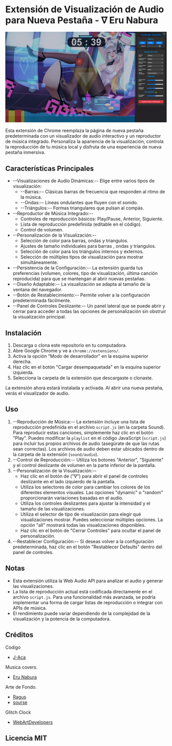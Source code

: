 # Extensión de Visualización de Audio para Nueva Pestaña                              - ∇ Eru Nabura 

[![Imagen Preview de la Extensión](imagen_preview.png)](imagen_preview.png)

Esta extensión de Chrome reemplaza la página de nueva pestaña predeterminada con un visualizador de audio interactivo y un reproductor de música integrado. Personaliza la apariencia de la visualización, controla la reproducción de tu música local y disfruta de una experiencia de nueva pestaña inmersiva.

## Características Principales

- --Visualizaciones de Audio Dinámicas:-- Elige entre varios tipos de visualización:
    - --Barras:-- Clásicas barras de frecuencia que responden al ritmo de la música.
    - --Ondas:-- Líneas ondulantes que fluyen con el sonido.
    - --Triángulos:-- Formas triangulares que pulsan al compás.
- --Reproductor de Música Integrado:--
    - Controles de reproducción básicos: Play/Pause, Anterior, Siguiente.
    - Lista de reproducción predefinida (editable en el código).
    - Control de volumen.
- --Personalización de la Visualización:--
    - Selección de color para barras, ondas y triangulos.
    - Ajustes de tamaño individuales para barras , ondas y triangulos.
    - Selección de color para los triángulos internos y externos.
    - Selección de múltiples tipos de visualización para mostrar simultáneamente.
- --Persistencia de la Configuración:-- La extensión guarda tus preferencias (volumen, colores, tipo de visualización, última canción reproducida) para que se mantengan al abrir nuevas pestañas.
- --Diseño Adaptable:-- La visualización se adapta al tamaño de la ventana del navegador.
- --Botón de Restablecimiento:-- Permite volver a la configuración predeterminada fácilmente.
- --Panel de Controles Deslizante:-- Un panel lateral que se puede abrir y cerrar para acceder a todas las opciones de personalización sin obstruir la visualización principal.

## Instalación

1.  Descarga o clona este repositorio en tu computadora.
2.  Abre Google Chrome y ve a `chrome://extensions/`.
3.  Activa la opción "Modo de desarrollador" en la esquina superior derecha.
4.  Haz clic en el botón "Cargar desempaquetada" en la esquina superior izquierda.
5.  Selecciona la carpeta de la extensión que descargaste o clonaste.

La extensión ahora estará instalada y activada. Al abrir una nueva pestaña, verás el visualizador de audio.

## Uso

1.  --Reproducción de Música:-- La extensión incluye una lista de reproducción predefinida en el archivo `script.js` (en la carpeta Sound). Para reproducir estas canciones, simplemente haz clic en el botón "Play". Puedes modificar la `playlist` en el código JavaScript (`script.js`) para incluir tus propios archivos de audio (asegúrate de que las rutas sean correctas). Los archivos de audio deben estar ubicados dentro de la carpeta de la extensión (`sound/audio`).
2.  --Control de Reproducción:-- Utiliza los botones "Anterior", "Siguiente" y el control deslizante de volumen en la parte inferior de la pantalla.
3.  --Personalización de la Visualización:--
    - Haz clic en el botón de ("∇") para abrir el panel de controles deslizante en el lado izquierdo de la pantalla.
    - Utiliza los selectores de color para cambiar los colores de los diferentes elementos visuales. Las opciones "dynamic" o "random" proporcionarán variaciones basadas en el audio.
    - Utiliza los controles deslizantes para ajustar la intensidad y el tamaño de las visualizaciones.
    - Utiliza el selector de tipo de visualización para elegir qué visualizaciones mostrar. Puedes seleccionar múltiples opciones. La opción "all" mostrará todas las visualizaciones disponibles.
    - Haz clic en el botón de "Cerrar Controles" para ocultar el panel de personalización.
4.  --Restablecer Configuración:-- Si deseas volver a la configuración predeterminada, haz clic en el botón "Restablecer Defaults" dentro del panel de controles.


## Notas

- Esta extensión utiliza la Web Audio API para analizar el audio y generar las visualizaciones.
- La lista de reproducción actual está codificada directamente en el archivo `script.js`. Para una funcionalidad más avanzada, se podría implementar una forma de cargar listas de reproducción o integrar con APIs de música.
- El rendimiento puede variar dependiendo de la complejidad de la visualización y la potencia de la computadora.

## Créditos
Codigo
- [J-Aca](https://github.com/J-Aca/Eru-Nabura)

Musica covers. 
- [Eru Nabura](https://x.com/EruNabura)

Arte de Fondo. 
- [Ragus](https://x.com/Ragus_art/)
- [sourse](https://x.com/Ragus_art/status/1749093504578449778)

Glitch Clock
- [WebArtDevelopers](https://WebArtDevelopers.co)

  
## Licencia MIT
